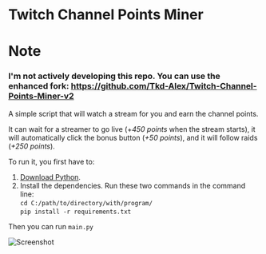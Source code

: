 # Twitch Channel Points Miner

# Note
### I'm not actively developing this repo. You can use the enhanced fork: https://github.com/Tkd-Alex/Twitch-Channel-Points-Miner-v2

A simple script that will watch a stream for you and earn the channel points.

It can wait for a streamer to go live (+_450 points_ when the stream starts),
it will automatically click the bonus button (_+50 points_),
and it will follow raids (_+250 points_).

To run it, you first have to:

1) [Download Python](https://www.python.org/downloads/).
2) Install the dependencies. Run these two commands in the command line:<br>
`cd C:/path/to/directory/with/program/`<br>
`pip install -r requirements.txt`<br>


Then you can run `main.py`

![Screenshot](https://user-images.githubusercontent.com/55288842/96374655-8f233c00-117c-11eb-8c02-b2ba0d0d5962.png)
